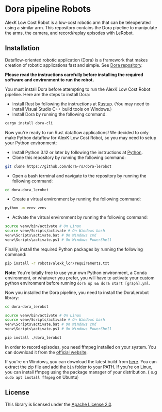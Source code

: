 # Dora pipeline Robots

AlexK Low Cost Robot is a low-cost robotic arm that can be teleoperated using a similar arm. This repository contains
the Dora pipeline to manipulate the arms, the camera, and record/replay episodes with LeRobot.

## Installation

Dataflow-oriented robotic application (Dora) is a framework that makes creation of robotic applications fast and simple.
See [Dora repository](https://github.com/dora-rs/dora).

**Please read the instructions carefully before installing the required software and environment to run the robot.**

You must install Dora before attempting to run the AlexK Low Cost Robot pipeline. Here are the steps to install Dora:

- Install Rust by following the instructions at [Rustup](https://rustup.rs/). (You may need to install Visual Studio C++
  build tools on Windows.)
- Install Dora by running the following command:

```bash
cargo install dora-cli
```

Now you're ready to run Rust dataflow applications! We decided to only make Python dataflow for AlexK Low Cost Robot, so
you may need to setup your Python environment:

- Install Python 3.12 or later by following the instructions at [Python](https://www.python.org/downloads/).
- Clone this repository by running the following command:

```bash
git clone https://github.com/dora-rs/dora-lerobot
```

- Open a bash terminal and navigate to the repository by running the following command:

```bash
cd dora-dora_lerobot
```

- Create a virtual environment by running the following command:

```bash
python -m venv venv
```

- Activate the virtual environment by running the following command:

```bash
source venv/bin/activate # On Linux
source venv/Scripts/activate # On Windows bash
venv\Scripts\activate.bat # On Windows cmd
venv\Scripts\activate.ps1 # On Windows PowerShell
```

Finally, install the required Python packages by running the following command:

```bash
pip install -r robots/alexk_lcr/requirements.txt
```

**Note**: You're totally free to use your own Python environment, a Conda environment, or whatever you prefer, you will
have to activate
your custom python environment before running `dora up && dora start [graph].yml`.

Now you installed the Dora pipeline, you need to install the DoraLerobot library:

```bash
cd dora-dora_lerobot

source venv/bin/activate # On Linux
source venv/Scripts/activate # On Windows bash
venv\Scripts\activate.bat # On Windows cmd
venv\Scripts\activate.ps1 # On Windows PowerShell

pip install ./dora_lerobot
```

In order to record episodes, you need ffmpeg installed on your system. You can download it from
the [official website](https://ffmpeg.org/download.html).

If you're on Windows, you can download the latest build from [here](https://www.gyan.dev/ffmpeg/builds/). You can
extract the zip file and add the `bin` folder to your PATH.
If you're on Linux, you can install ffmpeg using the package manager of your distribution. (
e.g `sudo apt install ffmpeg` on Ubuntu)

## License

This library is licensed under the [Apache License 2.0](../../LICENSE).